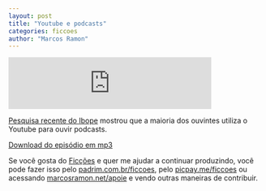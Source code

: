 ```yaml
---
layout: post
title: "Youtube e podcasts"
categories: ficcoes
author: "Marcos Ramon"
---
```


<iframe src="https://anchor.fm/podcastficcoes/embed/episodes/Youtube-e-podcasts-e43ef4" height="102px" width="400px" frameborder="0" scrolling="no"></iframe>

[Pesquisa recente do Ibope](https://piaui.folha.uol.com.br/quatro-em-cada-dez-internautas-ja-ouviram-podcast-no-brasil/) mostrou que a maioria dos ouvintes utiliza o Youtube para ouvir podcasts.

[Download do episódio em mp3](https://drive.google.com/file/d/1OtE3AzuhB-msz8X6kGY4PIJCl25ZFdq3/view?usp=sharing)
 
Se você gosta do [Ficções](https://marcosramon.net/ficcoes/) e quer me ajudar a continuar produzindo, você pode fazer isso pelo [padrim.com.br/ficcoes](https://www.padrim.com.br/ficcoes), pelo [picpay.me/ficcoes](https://app.picpay.com/user/ficcoes) ou acessando [marcosramon.net/apoie](https://marcosramon.net/apoie/) e vendo outras maneiras de contribuir.
